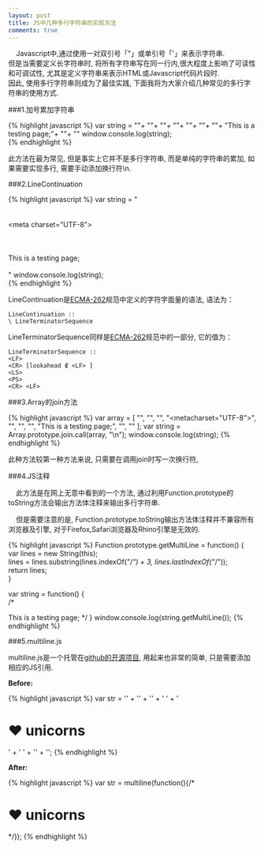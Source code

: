 ```yaml
---
layout: post
title: JS中几种多行字符串的实现方法
comments: true
---
```


&nbsp;&nbsp;&nbsp;&nbsp;Javascript中,通过使用一对双引号「"」或单引号「'」来表示字符串. <br/>
但是当需要定义长字符串时, 将所有字符串写在同一行内,很大程度上影响了可读性和可调试性, 尤其是定义字符串来表示HTML或Javascript代码片段时.<br/>
因此, 使用多行字符串则成为了最佳实践, 下面我将为大家介绍几种常见的多行字符串的使用方式.

###1.加号累加字符串

{% highlight javascript %}
var string = "<!DOCTYPE html>"+
            "<html>"+
                "<head>"+
                    "<meta charset="UTF-8">"+
                    "<title>Test</title>"+
                "</head>"+
                "<body>"+
                    "This is a testing page;"+
                "</body>"+
            "</html>"
window.console.log(string);  
{% endhighlight %}

此方法在最为常见, 但是事实上它并不是多行字符串, 而是单纯的字符串的累加, 如果需要实现多行, 需要手动添加换行符\n.

###2.LineContinuation

{% highlight javascript %}
var string = "<!DOCTYPE html>\
            <html>\
                <head>\
                    <meta charset=\"UTF-8\">\
                    <title>Test</title>\
                </head>\
                <body>\
                    This is a testing page;\
                </body>\
            </html>"
window.console.log(string);  
{% endhighlight %}

LineContinuation是[ECMA-262](http://www.ecma-international.org/ecma-262/5.1/#sec-7.8.4)规范中定义的字符字面量的语法, 语法为： 

    LineContinuation ::
    \ LineTerminatorSequence

LineTerminatorSequence同样是[ECMA-262](http://www.ecma-international.org/ecma-262/5.1/#sec-7.3)规范中的一部分, 它的值为： 

    LineTerminatorSequence ::
    <LF>
    <CR> [lookahead ∉ <LF> ]
    <LS>
    <PS>
    <CR> <LF>

###3.Array的join方法

{% highlight javascript %}
var array = [ "<!DOCTYPE html>", "<html>", "<head>", "<metacharset=\"UTF-8\">",
        "<title>Test</title>", "</head>", "<body>", "This is a testing page;",
        "</body>", "</html>" ];
var string = Array.prototype.join.call(array, "\n");
window.console.log(string);
{% endhighlight %}

此种方法较第一种方法来说, 只需要在调用join时写一次换行符, 

###4.JS注释

&nbsp;&nbsp;&nbsp;&nbsp;此方法是在网上无意中看到的一个方法, 通过利用Function.prototype的toString方法会输出方法体注释来输出多行字符串.<br/>

&nbsp;&nbsp;&nbsp;&nbsp;但是需要注意的是, Function.prototype.toString输出方法体注释并不兼容所有浏览器及引擎, 对于Firefox,Safari浏览器及Rhino引擎是无效的.<br/>

{% highlight javascript %}
Function.prototype.getMultiLine = function() {  
    var lines = new String(this);  
    lines = lines.substring(lines.indexOf("/*") + 3, lines.lastIndexOf("*/"));  
    return lines;  
}  
  
var string = function() {  
    /* 
<!DOCTYPE html>
<html>
    <head>
        <meta charset="UTF-8">
        <title>Test</title>
    </head>
    <body>
        This is a testing page;
    </body>
</html>
    */  
}
window.console.log(string.getMultiLine());
{% endhighlight %}

###5.multiline.js

multiline.js是一个托管在[github的开源项目](https://github.com/sindresorhus/multiline), 用起来也非常的简单, 只是需要添加相应的JS引用.

**Before:**

{% highlight javascript %}
var str = '' +
'<!doctype html>' +
'<html>' +
'   <body>' +
'       <h1>❤ unicorns</h1>' +
'   </body>' +
'</html>' +
'';
{% endhighlight %}

**After:**

{% highlight javascript %}
var str = multiline(function(){/*
<!doctype html>
<html>
    <body>
        <h1>❤ unicorns</h1>
    </body>
</html>
*/});
{% endhighlight %}